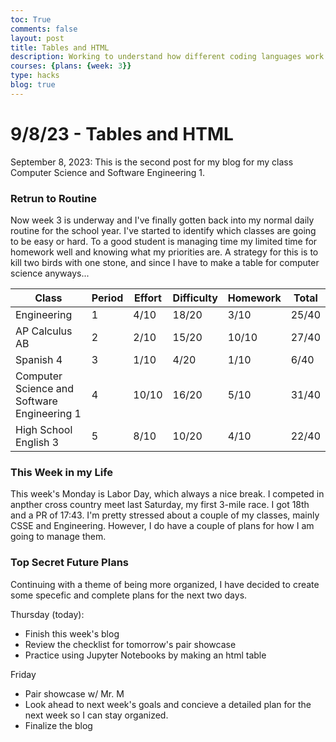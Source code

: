 ```yaml
---
toc: True
comments: false
layout: post
title: Tables and HTML
description: Working to understand how different coding languages work.
courses: {plans: {week: 3}}
type: hacks
blog: true
---
```


# 9/8/23 - Tables and HTML
September 8, 2023: This is the second post for my blog for my class Computer Science and Software Engineering 1.

### Retrun to Routine
Now week 3 is underway and I've finally gotten back into my normal daily routine for the school year. I've started to identify which classes are going to be easy or hard. To a good student is managing time my limited time for homework well and knowing what my priorities are. A strategy for this is to kill two birds with one stone, and since I have to make a table for computer science anyways...

| Class | Period | Effort | Difficulty | Homework | Total |
|-------|--------|--------|------------|----------|-------|
| Engineering | 1 | 4/10 | 18/20 | 3/10 | 25/40 |
| AP Calculus AB | 2 | 2/10 | 15/20 | 10/10 | 27/40 |
| Spanish 4 | 3 | 1/10 | 4/20 | 1/10 | 6/40 |
| Computer Science and Software Engineering 1 | 4 | 10/10 | 16/20 | 5/10 | 31/40 |
| High School English 3 | 5 | 8/10 | 10/20 | 4/10 | 22/40 |

### This Week in my Life
This week's Monday is Labor Day, which always a nice break. I competed in anpther cross country meet last Saturday, my first 3-mile race. I got 18th and a PR of 17:43. I'm pretty stressed about a couple of my classes, mainly CSSE and Engineering. However, I do have a couple of plans for how I am going to manage them.

### Top Secret Future Plans
Continuing with a theme of being more organized, I have decided to create some specefic and complete plans for the next two days.

Thursday (today):
- Finish this week's blog
- Review the checklist for tomorrow's pair showcase
- Practice using Jupyter Notebooks by making an html table

Friday
- Pair showcase w/ Mr. M
- Look ahead to next week's goals and concieve a detailed plan for the next week so I can stay organized.
- Finalize the blog
